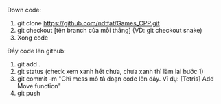Down code:
1. git clone https://github.com/ndtfat/Games_CPP.git
2. git checkout [tên branch của mỗi thằng] (VD: git checkout snake)
3. Xong code

Đẩy code lên github:
1. git add .
2. git status (check xem xanh hết chưa, chưa xanh thì làm lại bước 1)
3. git commit -m "Ghi mess mô tả đoạn code lên đây. Ví dụ: [Tetris] Add Move function"
4. git push
